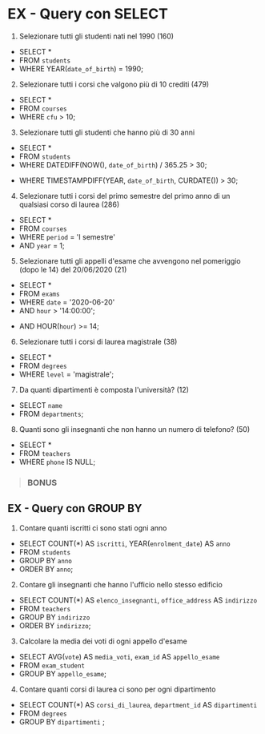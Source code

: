 # EX - Query con SELECT

1. Selezionare tutti gli studenti nati nel 1990 (160)
  - SELECT * 
  - FROM `students` 
  - WHERE YEAR(`date_of_birth`) = 1990;

2. Selezionare tutti i corsi che valgono più di 10 crediti (479)
  - SELECT * 
  - FROM `courses` 
  - WHERE `cfu` > 10;

3. Selezionare tutti gli studenti che hanno più di 30 anni
  - SELECT * 
  - FROM `students` 
  - WHERE DATEDIFF(NOW(), `date_of_birth`) / 365.25 > 30;
  <!-- FIXME: Alternativa migliore -->
  - WHERE TIMESTAMPDIFF(YEAR, `date_of_birth`, CURDATE()) > 30;

4. Selezionare tutti i corsi del primo semestre del primo anno di un qualsiasi corso di
laurea (286)
  - SELECT * 
  - FROM `courses` 
  - WHERE `period` = 'I semestre'
  - AND `year` = 1;

5. Selezionare tutti gli appelli d'esame che avvengono nel pomeriggio (dopo le 14) del
20/06/2020 (21)
  - SELECT * 
  - FROM `exams` 
  - WHERE `date` = '2020-06-20'
  - AND `hour` > '14:00:00';
  <!-- FIXME: Alternativa migliore -->
  - AND HOUR(`hour`) >= 14;

6. Selezionare tutti i corsi di laurea magistrale (38)
  - SELECT * 
  - FROM `degrees`
  - WHERE `level` = 'magistrale';

7. Da quanti dipartimenti è composta l'università? (12)
  - SELECT `name`
  - FROM `departments`;

8. Quanti sono gli insegnanti che non hanno un numero di telefono? (50)
  - SELECT * 
  - FROM `teachers` 
  - WHERE `phone` IS NULL;

> ### BONUS

## EX - Query con GROUP BY

1. Contare quanti iscritti ci sono stati ogni anno
  - SELECT COUNT(*) AS `iscritti`, YEAR(`enrolment_date`) AS `anno`
  - FROM `students`
  - GROUP BY `anno`
  - ORDER BY `anno`;

2. Contare gli insegnanti che hanno l'ufficio nello stesso edificio
  - SELECT COUNT(*) AS `elenco_insegnanti`, `office_address` AS `indirizzo`
  - FROM `teachers` 
  - GROUP BY `indirizzo`
  - ORDER BY `indirizzo`;

3. Calcolare la media dei voti di ogni appello d'esame
  - SELECT AVG(`vote`) AS `media_voti`, `exam_id` AS `appello_esame`
  - FROM `exam_student` 
  - GROUP BY `appello_esame`;

4. Contare quanti corsi di laurea ci sono per ogni dipartimento
  - SELECT COUNT(*) AS `corsi_di_laurea`, `department_id` AS `dipartimenti`
  - FROM `degrees` 
  - GROUP BY `dipartimenti` ;
